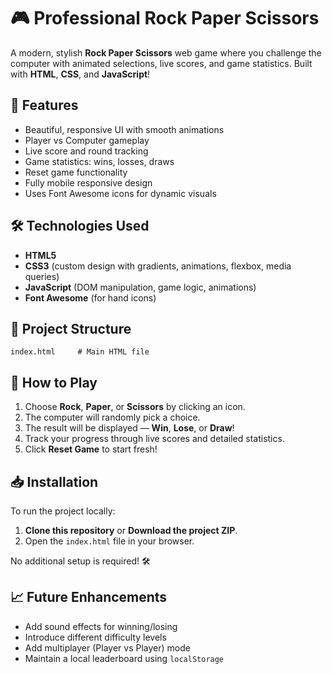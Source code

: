 # 🎮 Professional Rock Paper Scissors

A modern, stylish **Rock Paper Scissors** web game where you challenge the computer with animated selections, live scores, and game statistics. Built with **HTML**, **CSS**, and **JavaScript**!

## 🚀 Features
- Beautiful, responsive UI with smooth animations
- Player vs Computer gameplay
- Live score and round tracking
- Game statistics: wins, losses, draws
- Reset game functionality
- Fully mobile responsive design
- Uses Font Awesome icons for dynamic visuals




## 🛠️ Technologies Used
- **HTML5**
- **CSS3** (custom design with gradients, animations, flexbox, media queries)
- **JavaScript** (DOM manipulation, game logic, animations)
- **Font Awesome** (for hand icons)

## 📂 Project Structure
```plaintext
index.html     # Main HTML file
```

## 🧩 How to Play
1. Choose **Rock**, **Paper**, or **Scissors** by clicking an icon.
2. The computer will randomly pick a choice.
3. The result will be displayed — **Win**, **Lose**, or **Draw**!
4. Track your progress through live scores and detailed statistics.
5. Click **Reset Game** to start fresh!

## 📥 Installation
To run the project locally:
1. **Clone this repository** or **Download the project ZIP**.
2. Open the `index.html` file in your browser.



No additional setup is required! 🛠️

## 📈 Future Enhancements
- Add sound effects for winning/losing
- Introduce different difficulty levels
- Add multiplayer (Player vs Player) mode
- Maintain a local leaderboard using `localStorage`

